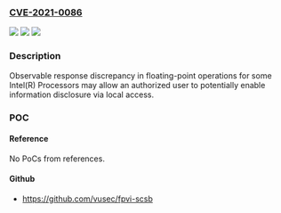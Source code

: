 ### [CVE-2021-0086](https://cve.mitre.org/cgi-bin/cvename.cgi?name=CVE-2021-0086)
![](https://img.shields.io/static/v1?label=Product&message=Intel(R)%20Brand%20Verification%20Tool&color=blue)
![](https://img.shields.io/static/v1?label=Version&message=n%2Fa&color=blue)
![](https://img.shields.io/static/v1?label=Vulnerability&message=escalation%20of%20privilege&color=brighgreen)

### Description

Observable response discrepancy in floating-point operations for some Intel(R) Processors may allow an authorized user to potentially enable information disclosure via local access.

### POC

#### Reference
No PoCs from references.

#### Github
- https://github.com/vusec/fpvi-scsb

